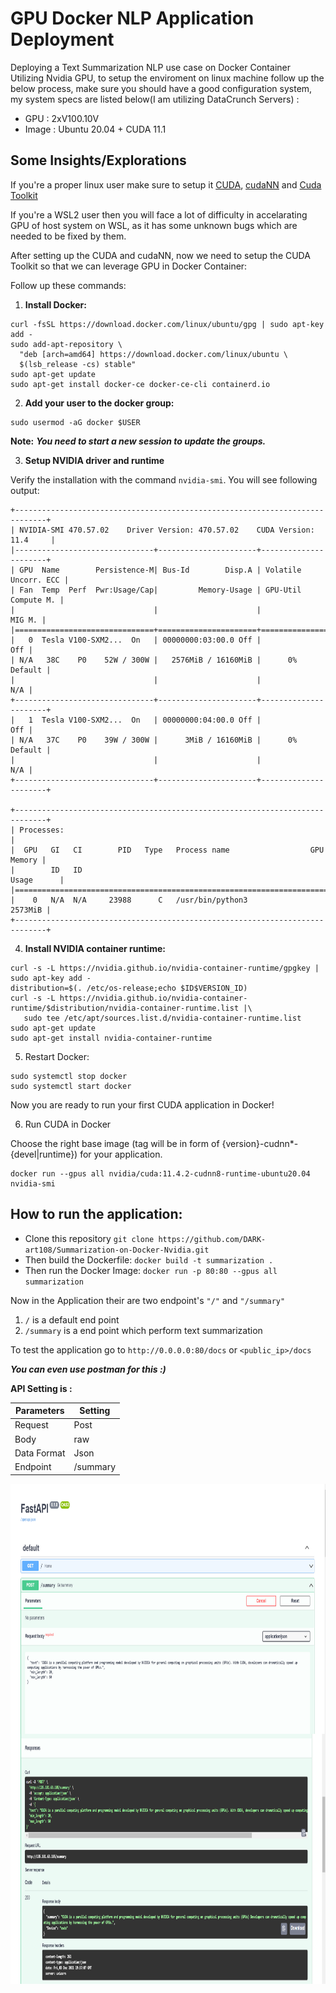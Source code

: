 # GPU Docker NLP Application Deployment

Deploying a Text Summarization NLP use case on Docker Container Utilizing Nvidia GPU, to setup the enviroment on linux machine follow up the below process, make sure you should have a good configuration system, my system specs are listed below(I am utilizing DataCrunch Servers) :

* GPU : 2xV100.10V
* Image : Ubuntu 20.04 + CUDA 11.1

## Some Insights/Explorations
If you're a proper linux user make sure to setup it [CUDA](https://docs.nvidia.com/cuda/cuda-installation-guide-linux/index.html), [cudaNN](https://developer.nvidia.com/cudnn) and [Cuda Toolkit](https://developer.nvidia.com/cuda-toolkit)

If you're a WSL2 user then you will face a lot of difficulty in accelarating GPU of host system on WSL, as it has some unknown bugs which are needed to be fixed by them.

After setting up the CUDA and cudaNN, now we need to setup the CUDA Toolkit so that we can leverage GPU in Docker Container:

Follow up these commands:

1. **Install Docker:**

 ```shell
curl -fsSL https://download.docker.com/linux/ubuntu/gpg | sudo apt-key add -
sudo add-apt-repository \
   "deb [arch=amd64] https://download.docker.com/linux/ubuntu \
   $(lsb_release -cs) stable"
sudo apt-get update
sudo apt-get install docker-ce docker-ce-cli containerd.io
```

2. **Add your user to the docker group:**

 ```shell
sudo usermod -aG docker $USER
```

**Note:** ***You need to start a new session to update the groups.***

3. **Setup NVIDIA driver and runtime**

Verify the installation with the command `nvidia-smi`. You will see following output:
 ```
+-----------------------------------------------------------------------------+
| NVIDIA-SMI 470.57.02    Driver Version: 470.57.02    CUDA Version: 11.4     |
|-------------------------------+----------------------+----------------------+
| GPU  Name        Persistence-M| Bus-Id        Disp.A | Volatile Uncorr. ECC |
| Fan  Temp  Perf  Pwr:Usage/Cap|         Memory-Usage | GPU-Util  Compute M. |
|                               |                      |               MIG M. |
|===============================+======================+======================|
|   0  Tesla V100-SXM2...  On   | 00000000:03:00.0 Off |                  Off |
| N/A   38C    P0    52W / 300W |   2576MiB / 16160MiB |      0%      Default |
|                               |                      |                  N/A |
+-------------------------------+----------------------+----------------------+
|   1  Tesla V100-SXM2...  On   | 00000000:04:00.0 Off |                  Off |
| N/A   37C    P0    39W / 300W |      3MiB / 16160MiB |      0%      Default |
|                               |                      |                  N/A |
+-------------------------------+----------------------+----------------------+

+-----------------------------------------------------------------------------+
| Processes:                                                                  |
|  GPU   GI   CI        PID   Type   Process name                  GPU Memory |
|        ID   ID                                                   Usage      |
|=============================================================================|
|    0   N/A  N/A     23988      C   /usr/bin/python3                 2573MiB |
+-----------------------------------------------------------------------------+
```

4. **Install NVIDIA container runtime:**
 ```shell
curl -s -L https://nvidia.github.io/nvidia-container-runtime/gpgkey | sudo apt-key add -
distribution=$(. /etc/os-release;echo $ID$VERSION_ID)
curl -s -L https://nvidia.github.io/nvidia-container-runtime/$distribution/nvidia-container-runtime.list |\
    sudo tee /etc/apt/sources.list.d/nvidia-container-runtime.list
sudo apt-get update
sudo apt-get install nvidia-container-runtime
```

5. Restart Docker:
```shell
sudo systemctl stop docker
sudo systemctl start docker
```

Now you are ready to run your first CUDA application in Docker!

6. Run CUDA in Docker

Choose the right base image (tag will be in form of {version}-cudnn*-{devel|runtime}) for your application.
 ```shell
docker run --gpus all nvidia/cuda:11.4.2-cudnn8-runtime-ubuntu20.04 nvidia-smi
```
## How to run the application:

* Clone this repository `git clone https://github.com/DARK-art108/Summarization-on-Docker-Nvidia.git`
* Then build the Dockerfile: `docker build -t summarization .`
* Then run the Docker Image:  `docker run -p 80:80 --gpus all summarization`

Now in the Application their are two endpoint's `"/"` and `"/summary"` 

1. `/` is a default end point
2. `/summary` is a end point which perform text summarization

To test the application go to `http://0.0.0.0:80/docs` or `<public_ip>/docs`

***You can even use postman for this :)*** 

**API Setting is :**

| Parameters      | Setting |
| ----------- | ----------- |
| Request      | Post     |
| Body   | raw |
| Data Format | Json |
| Endpoint   | /summary        |

<img align="left" width="1000" height="400" src="utils/fastapi_1.PNG">


<img align="left" width="1000" height="400" src="utils/response.png">
